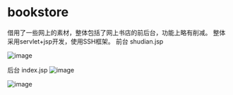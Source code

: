 
# bookstore

借用了一些网上的素材，整体包括了网上书店的前后台，功能上略有削减。
整体采用servlet+jsp开发，使用SSH框架。
前台 shudian.jsp

![image](https://github.com/sidan26/bookstore/raw/master/raw/images/12.PNG)

后台 index.jsp
![image](https://github.com/sidan26/bookstore/raw/master/raw/images/13.PNG)

![image](https://github.com/sidan26/bookstore/raw/master/raw/images/14.PNG)


